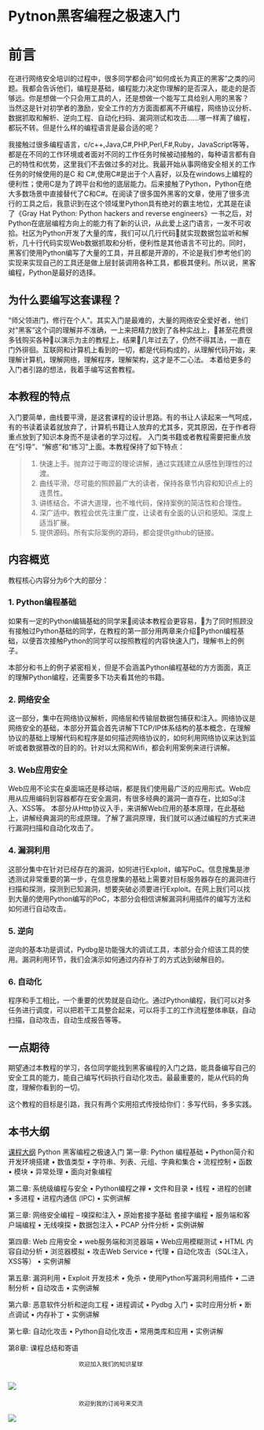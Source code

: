 # Pytnon黑客编程之极速入门

# 前言

在进行网络安全培训的过程中，很多同学都会问“如何成长为真正的黑客”之类的问题。我都会告诉他们，编程是基础，编程能力决定你理解的是否深入，能走的是否够远。你是想做一个只会用工具的人，还是想做一个能写工具给别人用的黑客？ 当然这是针对初学者的激励，安全工作的方方面面都离不开编程，网络协议分析、数据抓取和解析、逆向工程、自动化扫码、漏洞测试和攻击......哪一样离了编程，都玩不转。但是什么样的编程语言是最合适的呢？

我接触过很多编程语言，c/c++,Java,C#,PHP,Perl,F#,Ruby，JavaScript等等，都是在不同的工作环境或者面对不同的工作任务时候被动接触的，每种语言都有自己的特性和优势，这里我们不去做过多的对比。我最开始从事网络安全相关的工作任务的时候使用的是C 和 C#,使用C#是出于个人喜好，以及在windows上编程的便利性；使用C是为了跨平台和他的底层能力。后来接触了Python，Python在绝大多数场景中直接替代了C和C#。在阅读了很多国外黑客的文章，使用了很多流行的工具之后，我意识到在这个领域里Python具有绝对的霸主地位，尤其是在读了《Gray Hat Python: Python hackers and reverse engineers》一书之后，对Python在底层编程方向上的能力有了新的认识，从此爱上这门语言，一发不可收拾。社区为Python开发了大量的库，我们可以几行代码就实现数据包监听和解析，几十行代码实现Web数据抓取和分析，便利性是其他语言不可比的。同时，黑客们使用Python编写了大量的工具，并且都是开源的，不论是我们参考他们的实现来实现自己的工具还是做上层封装调用各种工具，都极其便利。所以说，黑客编程，Python是最好的选择。

## 为什么要编写这套课程？

“师父领进门，修行在个人”。其实入门是最难的，大量的网络安全爱好者，他们对“黑客”这个词的理解并不准确，一上来把精力放到了各种实战上，甚至花费很多钱购买各种以演示为主的教程上，结果几年过去了，仍然不得其法，一直在门外徘徊。互联网和计算机上看到的一切，都是代码构成的，从理解代码开始，来理解计算机，理解网络，理解程序，理解架构，这才是不二心法。
本着给更多的入门者引路的想法，我着手编写这套教程。

## 本教程的特点

入门要简单，曲线要平滑，是这套课程的设计思路。有的书让人读起来一气呵成，有的书读着读着就放弃了，计算机书籍让人放弃的尤其多，究其原因，在于作者将重点放到了知识本身而不是读者的学习过程。 入门类书籍或者教程需要把重点放在“引导”、“解惑”和“练习”上面。本教程保持了如下特点：

> 1. 快速上手。抛弃过于晦涩的理论讲解，通过实践建立从感性到理性的过渡。
> 2. 曲线平滑。尽可能的照顾最广大的读者，保持各章节内容和知识点上的连贯性。
> 3. 讲练结合。不讲大道理，也不堆代码，保持案例的简洁性和合理性。
> 4. 深广适中。教程会优先注重广度，让读者有全面的认识和感知。深度上适当扩展。
> 5. 提供源码。所有实际案例的源码，都会提供github的链接。

## 内容概览

教程核心内容分为6个大的部分：

### 1. Python编程基础

如果有一定的Python编辑基础的同学来阅读本教程会更容易，为了同时照顾没有接触过Python基础的同学，在教程的第一部分用两章来介绍Python编程基础，以便首次接触Python的同学可以按照教程的内容快速入门，理解书上的例子。

本部分和书上的例子紧密相关，但是不会涵盖Python编程基础的方方面面，真正的理解Python编程，还需要多下功夫看其他的书籍。

### 2. 网络安全

这一部分，集中在网络协议解析，网络层和传输层数据包捕获和注入。网络协议是网络安全的基础，本部分开篇会首先讲解下TCP/IP体系结构的基本概念，在理解协议的基础上理解代码和程序是如何描述网络协议的，如何利用网络协议来达到监听或者数据篡改的目的的。针对以太网和Wifi，都会利用案例来进行讲解。

### 3. Web应用安全

Web应用不论实在桌面端还是移动端，都是我们使用最广泛的应用形式。Web应用从应用编码到容器都存在安全漏洞，有很多经典的漏洞一直存在，比如Sql注入、XSS等。 本部分从Http协议入手，来讲解Web应用的基本原理，在此基础上，讲解经典漏洞的形成原理。了解了漏洞原理，我们就可以通过编程的方式来进行漏洞扫描和自动化攻击了。

### 4. 漏洞利用

这部分集中在针对已经存在的漏洞，如何进行Exploit，编写PoC。信息搜集是渗透测试非常重要的第一步，在信息搜集的基础上需要对目标服务器存在的漏洞进行扫描和探测，探测到已知漏洞，想要突破必须要进行Exploit。在网上我们可以找到大量的使用Python编写的PoC，本部分会相信讲解漏洞利用插件的编写方法和如何进行自动攻击。

### 5. 逆向

逆向的基本功是调试，Pydbg是功能强大的调试工具，本部分会介绍该工具的使用。漏洞利用环节，我们会演示如何通过内存补丁的方式达到破解目的。

### 6. 自动化

程序和手工相比，一个重要的优势就是自动化。通过Python编程，我们可以对多任务进行调度，可以把若干工具整合起来，可以将手工的工作流程整体串联，自动扫描，自动攻击，自动生成报告等等。

## 一点期待

期望通过本教程的学习，各位同学能找到黑客编程的入门之路，能具备编写自己的安全工具的能力，能自己编写代码执行自动化攻击。最最重要的，能从代码的角度，理解你看到的一切。

这个教程的目标是引路，我只有两个实用招式传授给你们：多写代码，多多实践。

##  本书大纲
[课程大纲](大纲.md)
Python 黑客编程之极速入门
第一章: Python 编程基础
•	Python简介和开发环境搭建
•	数值类型
•	字符串、列表、元组、字典和集合
•	流程控制
•	函数
•	模块
•	异常处理
•	面向对象编程

第二章: 系统级编程与安全
•	Python编程之禅
•	文件和目录
•	线程
•	进程的创建
•	多进程
•	进程内通信 (IPC)
•	实例讲解

第三章: 网络安全编程 – 嗅探和注入
•	原始套接字基础
套接字编程
•	服务端和客户端编程
•	无线嗅探
•	数据包注入
•	PCAP 分件分析
•	实例讲解

第四章: Web 应用安全
•	web服务端和浏览器端
•	Web应用模糊测试
•	HTML 内容自动分析
•	浏览器模拟
•	攻击Web Service
•	代理
•	自动化攻击（SQL注入，XSS等）
•	实例讲解

第五章: 漏洞利用
•	Exploit 开发技术
•	免杀
•	使用Python写漏洞利用插件
•	二进制分析
•	自动攻击
•	实例讲解

第六章: 恶意软件分析和逆向工程
•	进程调试
•	Pydbg 入门
•	实时应用分析
•	断点调试
•	内存补丁
•	实例讲解

第七章: 自动化攻击
•	Python自动化攻击
•	常用类库和应用
•	实例讲解

第8章: 课程总结和寄语


                        欢迎加入我们的知识星球

![](1.jpeg)  
--  
                        欢迎到我的订阅号来交流


![](0.jpg)            
                        
